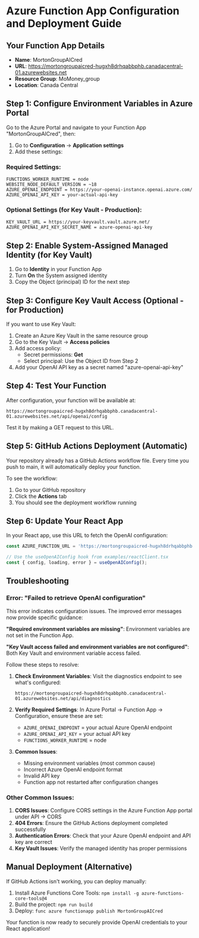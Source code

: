 # Azure Function App Configuration and Deployment Guide

## Your Function App Details
- **Name**: MortonGroupAICred
- **URL**: https://mortongroupaicred-hugxh8drhqabbphb.canadacentral-01.azurewebsites.net
- **Resource Group**: MoMoney_group
- **Location**: Canada Central

## Step 1: Configure Environment Variables in Azure Portal

Go to the Azure Portal and navigate to your Function App "MortonGroupAICred", then:

1. Go to **Configuration** → **Application settings**
2. Add these settings:

### Required Settings:
```
FUNCTIONS_WORKER_RUNTIME = node
WEBSITE_NODE_DEFAULT_VERSION = ~18
AZURE_OPENAI_ENDPOINT = https://your-openai-instance.openai.azure.com/
AZURE_OPENAI_API_KEY = your-actual-api-key
```

### Optional Settings (for Key Vault - Production):
```
KEY_VAULT_URL = https://your-keyvault.vault.azure.net/
AZURE_OPENAI_API_KEY_SECRET_NAME = azure-openai-api-key
```

## Step 2: Enable System-Assigned Managed Identity (for Key Vault)

1. Go to **Identity** in your Function App
2. Turn **On** the System assigned identity
3. Copy the Object (principal) ID for the next step

## Step 3: Configure Key Vault Access (Optional - for Production)

If you want to use Key Vault:

1. Create an Azure Key Vault in the same resource group
2. Go to the Key Vault → **Access policies**
3. Add access policy:
   - Secret permissions: **Get**
   - Select principal: Use the Object ID from Step 2
4. Add your OpenAI API key as a secret named "azure-openai-api-key"

## Step 4: Test Your Function

After configuration, your function will be available at:
```
https://mortongroupaicred-hugxh8drhqabbphb.canadacentral-01.azurewebsites.net/api/openai/config
```

Test it by making a GET request to this URL.

## Step 5: GitHub Actions Deployment (Automatic)

Your repository already has a GitHub Actions workflow file. Every time you push to main, it will automatically deploy your function.

To see the workflow:
1. Go to your GitHub repository
2. Click the **Actions** tab
3. You should see the deployment workflow running

## Step 6: Update Your React App

In your React app, use this URL to fetch the OpenAI configuration:

```typescript
const AZURE_FUNCTION_URL = 'https://mortongroupaicred-hugxh8drhqabbphb.canadacentral-01.azurewebsites.net/api/openai/config';

// Use the useOpenAIConfig hook from examples/reactClient.tsx
const { config, loading, error } = useOpenAIConfig();
```

## Troubleshooting

### Error: "Failed to retrieve OpenAI configuration"

This error indicates configuration issues. The improved error messages now provide specific guidance:

**"Required environment variables are missing"**: Environment variables are not set in the Function App.

**"Key Vault access failed and environment variables are not configured"**: Both Key Vault and environment variable access failed.

Follow these steps to resolve:

1. **Check Environment Variables**: Visit the diagnostics endpoint to see what's configured:
   ```
   https://mortongroupaicred-hugxh8drhqabbphb.canadacentral-01.azurewebsites.net/api/diagnostics
   ```

2. **Verify Required Settings**: In Azure Portal → Function App → Configuration, ensure these are set:
   - `AZURE_OPENAI_ENDPOINT` = your actual Azure OpenAI endpoint
   - `AZURE_OPENAI_API_KEY` = your actual API key
   - `FUNCTIONS_WORKER_RUNTIME` = node

3. **Common Issues**:
   - Missing environment variables (most common cause)
   - Incorrect Azure OpenAI endpoint format
   - Invalid API key
   - Function app not restarted after configuration changes

### Other Common Issues:

1. **CORS Issues**: Configure CORS settings in the Azure Function App portal under API → CORS
2. **404 Errors**: Ensure the GitHub Actions deployment completed successfully
3. **Authentication Errors**: Check that your Azure OpenAI endpoint and API key are correct
4. **Key Vault Issues**: Verify the managed identity has proper permissions

## Manual Deployment (Alternative)

If GitHub Actions isn't working, you can deploy manually:

1. Install Azure Functions Core Tools: `npm install -g azure-functions-core-tools@4`
2. Build the project: `npm run build`
3. Deploy: `func azure functionapp publish MortonGroupAICred`

Your function is now ready to securely provide OpenAI credentials to your React application!
